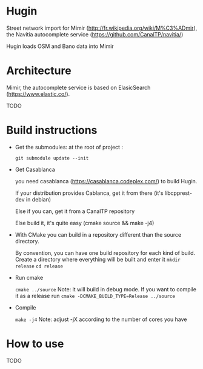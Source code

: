 # Hugin

Street network import for Mimir (http://fr.wikipedia.org/wiki/M%C3%ADmir), the Navitia autocomplete service (https://github.com/CanalTP/navitia/)

Hugin loads OSM and Bano data into Mimir


# Architecture
Mimir, the autocomplete service is based on ElasicSearch (https://www.elastic.co/).

TODO

# Build instructions

- Get the submodules: at the root of project :

   ``git submodule update --init``

- Get Casablanca

    you need casablanca (https://casablanca.codeplex.com/) to build Hugin.

    If your distribution provides Cablanca, get it from there (it's libcpprest-dev in debian)

    Else if you can, get it from a CanalTP repository
    
    Else build it, it's quite easy (cmake source && make -j4)

- With CMake you can build in a repository different than the source directory.

   By convention, you can have one build repository for each kind of build.
   Create a directory where everything will be built and enter it
   ``mkdir release``
   ``cd release``

- Run cmake

   ``cmake ../source``
   Note: it will build in debug mode. If you want to compile it as a release run
   ``cmake -DCMAKE_BUILD_TYPE=Release ../source``

- Compile

   ``make -j4``
   Note: adjust -jX according to the number of cores you have


# How to use

TODO
